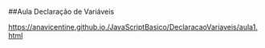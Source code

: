 ##Aula Declaração de Variáveis

https://anavicentine.github.io./JavaScriptBasico/DeclaracaoVariaveis/aula1.html
